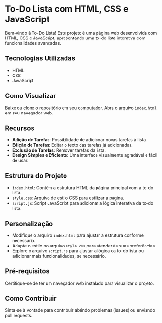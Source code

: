 # To-Do Lista com HTML, CSS e JavaScript

Bem-vindo à To-Do Lista! Este projeto é uma página web desenvolvida com HTML, CSS e JavaScript, apresentando uma to-do lista interativa com funcionalidades avançadas.

## Tecnologias Utilizadas

- HTML
- CSS
- JavaScript

## Como Visualizar

Baixe ou clone o repositório em seu computador.
Abra o arquivo `index.html` em seu navegador web.

## Recursos

- **Adição de Tarefas**: Possibilidade de adicionar novas tarefas à lista.
- **Edição de Tarefas**: Editar o texto das tarefas já adicionadas.
- **Exclusão de Tarefas**: Remover tarefas da lista.
- **Design Simples e Eficiente**: Uma interface visualmente agradável e fácil de usar.

## Estrutura do Projeto

- `index.html`: Contém a estrutura HTML da página principal com a to-do lista.
- `style.css`: Arquivo de estilo CSS para estilizar a página.
- `script.js`: Script JavaScript para adicionar a lógica interativa da to-do lista.

## Personalização

- Modifique o arquivo `index.html` para ajustar a estrutura conforme necessário.
- Adapte o estilo no arquivo `style.css` para atender às suas preferências.
- Explore o arquivo `script.js` para ajustar a lógica da to-do lista ou adicionar mais funcionalidades, se necessário.

## Pré-requisitos

Certifique-se de ter um navegador web instalado para visualizar o projeto.

## Como Contribuir

Sinta-se à vontade para contribuir abrindo problemas (issues) ou enviando pull requests.